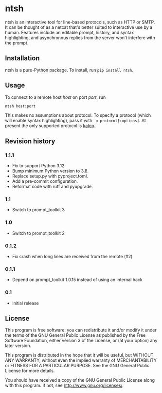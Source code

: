 # ntsh

ntsh is an interactive tool for line-based protocols, such as HTTP
or SMTP. It can be thought of as a netcat that's better suited to
interactive use by a human. Features include an editable prompt,
history, and syntax highlighting, and asynchronous replies from
the server won't interfere with the prompt.

## Installation

ntsh is a pure-Python package. To install, run `pip install ntsh`.

## Usage

To connect to a remote host *host* on port *port*, run
```sh
ntsh host:port
```
This makes no assumptions about protocol. To specify a protocol (which will
enable syntax highlighting), pass it with `-p protocol[:options]`. At present
the only supported protocol is
[katcp](https://katcp-python.readthedocs.io/en/latest/).

## Revision history

### 1.1.1

- Fix to support Python 3.12.
- Bump minimum Python version to 3.8.
- Replace setup.py with pyproject.toml.
- Add a pre-commit configuration.
- Reformat code with ruff and pyupgrade.

### 1.1

- Switch to prompt\_toolkit 3

### 1.0

- Switch to prompt\_toolkit 2

### 0.1.2

- Fix crash when long lines are received from the remote (#2)

### 0.1.1

- Depend on prompt\_toolkit 1.0.15 instead of using an internal hack

### 0.1

- Initial release

## License

This program is free software: you can redistribute it and/or modify
it under the terms of the GNU General Public License as published by
the Free Software Foundation, either version 3 of the License, or
(at your option) any later version.

This program is distributed in the hope that it will be useful,
but WITHOUT ANY WARRANTY; without even the implied warranty of
MERCHANTABILITY or FITNESS FOR A PARTICULAR PURPOSE.  See the
GNU General Public License for more details.

You should have received a copy of the GNU General Public License
along with this program.  If not, see <http://www.gnu.org/licenses/>.
